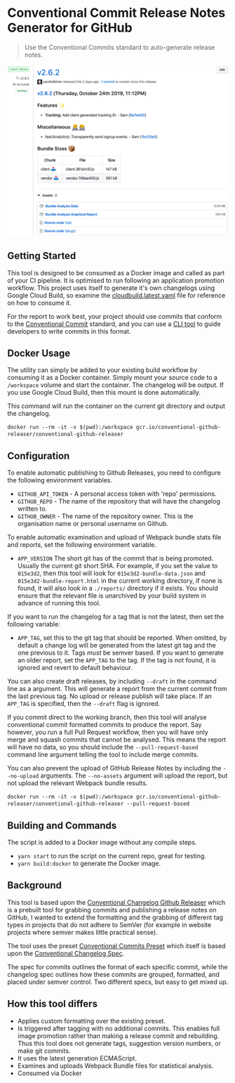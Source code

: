 # Conventional Commit Release Notes Generator for GitHub
> Use the Conventional Commits standard to auto-generate release notes.

![Screenshot](/screenshot.jpg?raw=true "Conventional Commit Release Notes Generator")

## Getting Started

This tool is designed to be consumed as a Docker image and called as part of your CI pipeline. It is optimised to run
following an application promotion workflow. This project uses itself to generate it's own changelogs using Google Cloud
Build, so examine the [cloudbuild.latest.yaml](cloudbuild.latest.yaml) file for reference on how to consume it.

For the report to work best, your project should use commits that conform to the [Conventional Commit](https://www.conventionalcommits.org) standard, and you
can use a [CLI tool](https://github.com/commitizen/cz-cli) to guide developers to write commits in this format.

## Docker Usage

The utility can simply be added to your existing build workflow by consuming it as a Docker container. Simply mount
your source code to a `/workspace` volume and start the container. The changelog will be output.  If you use Google Cloud
Build, then this mount is done automatically.

This command will run the container on the current git directory and output the changelog.

```
docker run --rm -it -v $(pwd):/workspace gcr.io/conventional-github-releaser/conventional-github-releaser
```

## Configuration

To enable automatic publishing to Github Releases, you need to configure the following environment variables.

- `GITHUB_API_TOKEN` - A personal access token with 'repo' permissions.
- `GITHUB_REPO` - The name of the repository that will have the changelog written to.
- `GITHUB_OWNER` - The name of the repository owner. This is the organisation name or personal username on Github.

To enable automatic examination and upload of Webpack bundle stats file and reports, set the following environment variable.

- `APP_VERSION` The short git has of the commit that is being promoted. Usually the current git short SHA. For example, if
you set the value to `015e3d2`, then this tool will look for `015e3d2-bundle-data.json` and `015e3d2-bundle-report.html` in the current
working directory, if none is found, it will also look in a `./reports/` directory if it exists.  You should ensure
that the relevant file is unarchived by your build system in advance of running this tool.

If you want to run the changelog for a tag that is not the latest, then set the following variable:

- `APP_TAG`, set this to the git tag that should be reported. When omitted, by default a change log will be generated
from the latest git tag and the one previous to it.  Tags *must* be semver based.  If you want to generate an older report,
set the `APP_TAG` to the tag. If the tag is not found, it is ignored and revert to default behaviour.

You can also create draft releases, by including `--draft` in the command line as a argument. This will generate a report
from the current commit from the last previous tag. No upload or release publish will take place.  If an `APP_TAG` is specified,
then the `--draft` flag is ignored.

If you commit direct to the working branch, then this tool will analyse conventional commit formatted commits to produce the
report. Say however, you run a full Pull Request workflow, then you will have only merge and squash commits that cannot be analysed.
This means the report will have no data, so you should include the `--pull-request-based` command line argument telling
the tool to include merge commits.

You can also prevent the upload of GitHub Release Notes by including the `--no-upload` arguments. The `--no-assets` argument
will upload the report, but not upload the relevant Webpack bundle results.

```
docker run --rm -it -v $(pwd):/workspace gcr.io/conventional-github-releaser/conventional-github-releaser --pull-request-based
```

## Building and Commands

The script is added to a Docker image without any compile steps.

- `yarn start` to run the script on the current repo, great for testing.
- `yarn build:docker` to generate the Docker image.

## Background

This tool is based upon the [Conventional Changelog Github Releaser](https://github.com/conventional-changelog/releaser-tools/tree/master/packages/conventional-github-releaser)
which is a prebuilt tool for grabbing commits and publishing a release notes on GitHub, I wanted to extend the formatting and the grabbing of different tag
types in projects that do not adhere to SemVer (for example in website projects where semver makes little practical sense).

The tool uses the preset [Conventional Commits Preset](https://github.com/conventional-changelog/conventional-changelog/tree/master/packages/conventional-changelog-conventionalcommits) which itself is
based upon the [Conventional Changelog Spec](https://github.com/conventional-changelog/conventional-changelog-config-spec).

The spec for commits outlines the format of each specific commit, while the changelog spec outlines how these commits are grouped, formatted, and placed under semver control. Two different specs, but easy to get mixed up.

## How this tool differs

* Applies custom formatting over the existing preset.
* Is triggered after tagging with no additional commits. This enables full image promotion rather than making a release commit and rebuilding. Thus this tool does not generate tags, suggestion version numbers, or make git commits.
* It uses the latest generation ECMAScript.
* Examines and uploads Webpack Bundle files for statistical analysis.
* Consumed via Docker
